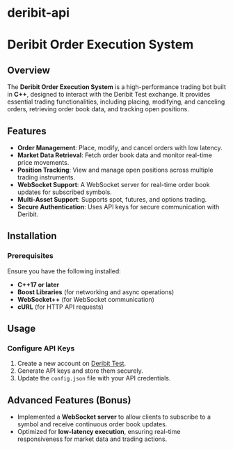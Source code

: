 # deribit-api
# Deribit Order Execution System

## Overview
The **Deribit Order Execution System** is a high-performance trading bot built in **C++**, designed to interact with the Deribit Test exchange. It provides essential trading functionalities, including placing, modifying, and canceling orders, retrieving order book data, and tracking open positions.

## Features
- **Order Management**: Place, modify, and cancel orders with low latency.
- **Market Data Retrieval**: Fetch order book data and monitor real-time price movements.
- **Position Tracking**: View and manage open positions across multiple trading instruments.
- **WebSocket Support**: A WebSocket server for real-time order book updates for subscribed symbols.
- **Multi-Asset Support**: Supports spot, futures, and options trading.
- **Secure Authentication**: Uses API keys for secure communication with Deribit.

## Installation
### Prerequisites
Ensure you have the following installed:
- **C++17 or later**
- **Boost Libraries** (for networking and async operations)
- **WebSocket++** (for WebSocket communication)
- **cURL** (for HTTP API requests)


## Usage
### Configure API Keys
1. Create a new account on [Deribit Test](https://test.deribit.com/).
2. Generate API keys and store them securely.
3. Update the `config.json` file with your API credentials.

## Advanced Features (Bonus)
- Implemented a **WebSocket server** to allow clients to subscribe to a symbol and receive continuous order book updates.
- Optimized for **low-latency execution**, ensuring real-time responsiveness for market data and trading actions.


